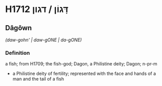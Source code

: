 # H1712 דָּגוֹן / דגון

## Dâgôwn

_(daw-gohn' | daw-ɡONE | da-ɡONE)_

### Definition

a fish; from H1709; the fish-god; Dagon, a Philistine deity; Dagon; n-pr-m

- a Philistine deity of fertility; represented with the face and hands of a man and the tail of a fish
